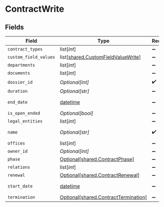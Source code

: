# ContractWrite


## Fields

| Field                                                                                  | Type                                                                                   | Required                                                                               | Description                                                                            | Example                                                                                |
| -------------------------------------------------------------------------------------- | -------------------------------------------------------------------------------------- | -------------------------------------------------------------------------------------- | -------------------------------------------------------------------------------------- | -------------------------------------------------------------------------------------- |
| `contract_types`                                                                       | list[*int*]                                                                            | :heavy_minus_sign:                                                                     | N/A                                                                                    |                                                                                        |
| `custom_field_values`                                                                  | list[[shared.CustomFieldValueWrite](undefined/models/shared/customfieldvaluewrite.md)] | :heavy_minus_sign:                                                                     | N/A                                                                                    |                                                                                        |
| `departments`                                                                          | list[*int*]                                                                            | :heavy_minus_sign:                                                                     | N/A                                                                                    |                                                                                        |
| `documents`                                                                            | list[*int*]                                                                            | :heavy_minus_sign:                                                                     | N/A                                                                                    |                                                                                        |
| `dossier_id`                                                                           | *Optional[int]*                                                                        | :heavy_check_mark:                                                                     | N/A                                                                                    | 1                                                                                      |
| `duration`                                                                             | *Optional[str]*                                                                        | :heavy_minus_sign:                                                                     | N/A                                                                                    | P1Y                                                                                    |
| `end_date`                                                                             | [datetime](https://docs.python.org/3/library/datetime.html#datetime-objects)           | :heavy_minus_sign:                                                                     | N/A                                                                                    | 2021-12-31                                                                             |
| `is_open_ended`                                                                        | *Optional[bool]*                                                                       | :heavy_minus_sign:                                                                     | N/A                                                                                    |                                                                                        |
| `legal_entities`                                                                       | list[*int*]                                                                            | :heavy_minus_sign:                                                                     | N/A                                                                                    |                                                                                        |
| `name`                                                                                 | *Optional[str]*                                                                        | :heavy_check_mark:                                                                     | N/A                                                                                    | Partnership agreement                                                                  |
| `offices`                                                                              | list[*int*]                                                                            | :heavy_minus_sign:                                                                     | N/A                                                                                    |                                                                                        |
| `owner_id`                                                                             | *Optional[int]*                                                                        | :heavy_minus_sign:                                                                     | N/A                                                                                    | 1                                                                                      |
| `phase`                                                                                | [Optional[shared.ContractPhase]](undefined/models/shared/contractphase.md)             | :heavy_minus_sign:                                                                     | N/A                                                                                    | ongoing                                                                                |
| `relations`                                                                            | list[*int*]                                                                            | :heavy_minus_sign:                                                                     | N/A                                                                                    |                                                                                        |
| `renewal`                                                                              | [Optional[shared.ContractRenewal]](undefined/models/shared/contractrenewal.md)         | :heavy_minus_sign:                                                                     | N/A                                                                                    |                                                                                        |
| `start_date`                                                                           | [datetime](https://docs.python.org/3/library/datetime.html#datetime-objects)           | :heavy_minus_sign:                                                                     | N/A                                                                                    | 2021-01-01                                                                             |
| `termination`                                                                          | [Optional[shared.ContractTermination]](undefined/models/shared/contracttermination.md) | :heavy_minus_sign:                                                                     | N/A                                                                                    |                                                                                        |
